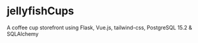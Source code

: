 # jellyfishCups
 A coffee cup storefront using Flask, Vue.js, tailwind-css, PostgreSQL 15.2 & SQLAlchemy
